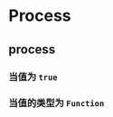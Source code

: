 # Process

## process

### 当值为 `true`

<example :value="example1"></example>

### 当值的类型为 `Function`

<example :value="example2"></example>

<script>
  export default {
    data () {
      return {
        example1: `
<template>
  <div>
    <vue-slider v-model="value" :process="true"></vue-slider>
    <vue-slider v-model="value2" :process="true"></vue-slider>
  </div>
</template>

<script>
  module.exports = {
    components: {
      VueSlider
    },
    data: function () {
      return {
        value: 0,
        value2: [0, 50],
      }
    }
  }
        `,
        example2: `
<template>
  <div>
    <vue-slider v-model="value1" :process="process1"></vue-slider>
    <vue-slider v-model="value2" :process="process2"></vue-slider>
    <vue-slider v-model="value3" :process="process3"></vue-slider>
  </div>
</template>

<script>
  module.exports = {
    components: {
      VueSlider
    },
    data: function () {
      return {
        value1: 0,
        process1: dotsPos => [[50, dotsPos[0]]],
        value2: [0, 30, 50],
        process2: dotsPos => [
          [dotsPos[0], dotsPos[1], { backgroundColor: 'pink' }],
          [dotsPos[1], dotsPos[2], { backgroundColor: 'blue' }]
        ],
        value3: 50,
        process3: _ => []
      }
    }
  }
        `,
      }
    }
  }
</script>